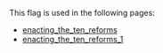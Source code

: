 This flag is used in the following pages:
 - [enacting_the_ten_reforms](../events/enacting_the_ten_reforms.md)
 - [enacting_the_ten_reforms_1](../events/enacting_the_ten_reforms_1.md)
